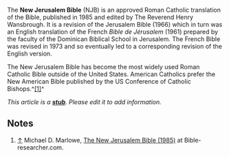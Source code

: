 The **New Jerusalem Bible** (NJB) is an approved Roman Catholic
translation of the Bible, published in 1985 and edited by The
Reverend Henry Wansbrough. It is a revision of the Jerusalem Bible
(1966) which in turn was an English translation of the French
*Bible de Jérusalem* (1961) prepared by the faculty of the
Dominican Biblical School in Jerusalem. The French Bible was
revised in 1973 and so eventually led to a corresponding revision
of the English version.

The New Jerusalem Bible has become the most widely used Roman
Catholic Bible outside of the United States. American Catholics
prefer the New American Bible published by the US Conference of
Catholic Bishops.^[[1]](#note-0)^



*This article is a **[stub](http://www.theopedia.com/Category:Theopedia_stubs "Category:Theopedia stubs")**. Please edit it to add information.*
## Notes

1.  [↑](#ref-0) Michael D. Marlowe,
    [The New Jerusalem Bible (1985)](http://www.bible-researcher.com/new-jerusalem-bible.html)
    at Bible-researcher.com.



